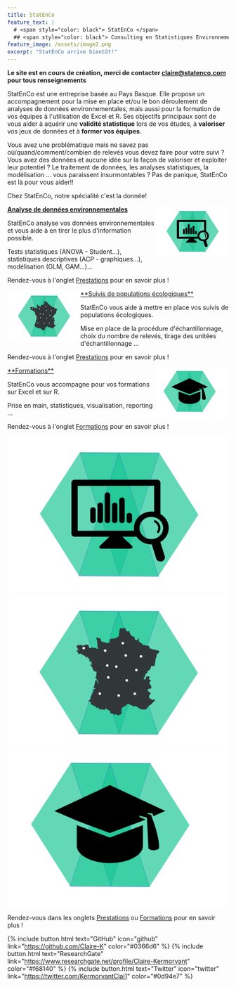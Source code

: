 ```yaml
---
title: StatEnCo
feature_text: |
  # <span style="color: black"> StatEnCo </span>
  ## <span style="color: black"> Consulting en Statistiques Environnementales </span>
feature_image: /assets/image2.png
excerpt: "StatEnCo arrive bientôt!"
---
```


**Le site est en cours de création, merci de contacter claire@statenco.com pour tous renseignements**

StatEnCo est une entreprise basée au Pays Basque. Elle propose un accompagnement pour la mise en place et/ou le bon déroulement de analyses de données environnementales, mais aussi pour la formation de vos équipes à l'utilisation de Excel et R. Ses objectifs principaux sont de vous aider à aquérir une **validité statistique** lors de vos études, à **valoriser** vos jeux de données et à **former vos équipes**.

Vous avez une problématique mais ne savez pas où/quand/comment/combien de relevés vous devez faire pour votre suivi ? Vous avez des données et aucune idée sur la façon de valoriser et exploiter leur potentiel ? Le traitement de données, les analyses statistiques, la modélisation ... vous paraissent insurmontables ? Pas de panique, StatEnCo est là pour vous aider!!

Chez StatEnCo, notre spécialité c'est la donnée! 

<a href="https://statenco.com/formations/"><img align="right" width="33%" src="assets/badge_analyses.svg">
  **Analyse de données environnementales**
  
</a>

StatEnCo analyse vos données environnementales et vous aide à en tirer le plus d'information possible.
<br>

Tests statistiques (ANOVA - Student...), statistiques descriptives (ACP - graphiques...), modélisation (GLM, GAM...)... <br>

Rendez-vous à l'onglet [Prestations](https://statenco.com/categories/) pour en savoir plus ! <br>

<p>
<a href="https://statenco.com/formations/"><img align="left" width="33%" src="assets/badge_ech.svg">
  **Suivis de populations écologiques**
  
</a>

StatEnCo vous aide à mettre en place vos suivis de populations écologiques. <br>


Mise en place de la procédure d'échantillonnage, choix du nombre de relevés, tirage des unitées d'échantillonnage ... <br>

Rendez-vous à l'onglet [Prestations](https://statenco.com/categories/) pour en savoir plus ! <br>

</p>


<p> 
<a href="https://statenco.com/formations/"><img align="right" width="33%" src="assets/badge_formation.svg">
  **Formations**
</a>

StatEnCo vous accompagne pour vos formations sur Excel et sur R.<br>

Prise en main, statistiques, visualisation, reporting ... <br>

Rendez-vous à l'onglet [Formations](https://statenco.com/formations/) pour en savoir plus !
<br>
</p>


  


<p align="center" width="100%">
  <a href="https://statenco.com/categories/"><img src="assets/badge_analyses.svg" alt="a" caption="Analyses"></a>
  <a href="https://statenco.com/categories/"><img src="assets/badge_ech.svg" alt=""></a>
  <a href="https://statenco.com/formations/"><img src="assets/badge_formation.svg" alt=""></a>
</p>
  
Rendez-vous dans les onglets [Prestations](https://statenco.com/categories/) ou [Formations](https://statenco.com/formations/) pour en savoir plus ! 



{% include button.html text="GitHub" icon="github" link="https://github.com/Claire-K" color="#0366d6" %} {% include button.html text="ResearchGate" link="https://www.researchgate.net/profile/Claire-Kermorvant" color="#f68140" %} {% include button.html text="Twitter" icon="twitter" link="https://twitter.com/KermorvantClai1" color="#0d94e7" %} 


